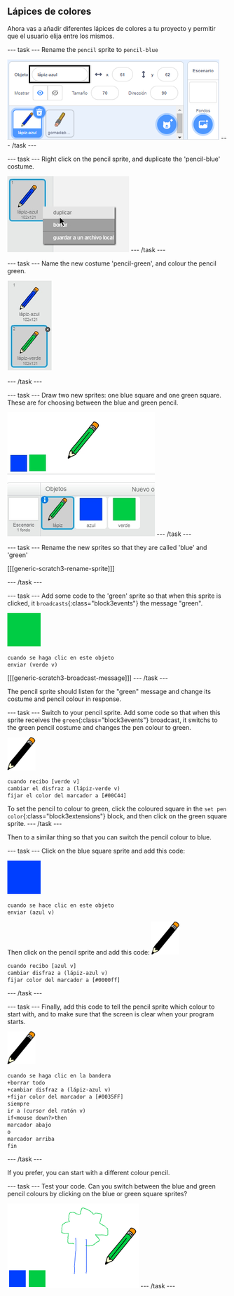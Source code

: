 ## Lápices de colores

Ahora vas a añadir diferentes lápices de colores a tu proyecto y permitir que el usuario elija entre los mismos.

\--- task \--- Rename the `pencil` sprite to `pencil-blue`

![rename-pencil](images/rename-pencil.png) \--- /task \---

\--- task \--- Right click on the pencil sprite, and duplicate the 'pencil-blue' costume.

![screenshot](images/paint-blue-duplicate.png) \--- /task \---

\--- task \--- Name the new costume 'pencil-green', and colour the pencil green.

![screenshot](images/paint-pencil-green.png)

\--- /task \---

\--- task \--- Draw two new sprites: one blue square and one green square. These are for choosing between the blue and green pencil.

![screenshot](images/paint-selectors.png) \--- /task \---

\--- task \--- Rename the new sprites so that they are called 'blue' and 'green'

[[[generic-scratch3-rename-sprite]]]

\--- /task \---

\--- task \--- Add some code to the 'green' sprite so that when this sprite is clicked, it `broadcasts`{:class="block3events"} the message "green".

![green square](images/green_square.png)

```blocks3
cuando se haga clic en este objeto
enviar (verde v)
```

[[[generic-scratch3-broadcast-message]]] \--- /task \---

The pencil sprite should listen for the "green" message and change its costume and pencil colour in response.

\--- task \--- Switch to your pencil sprite. Add some code so that when this sprite receives the `green`{:class="block3events"} broadcast, it switchs to the green pencil costume and changes the pen colour to green.

![pencil](images/pencil.png)

```blocks3
cuando recibo [verde v]
cambiar el disfraz a (lápiz-verde v)
fijar el color del marcador a [#00C44]
```

To set the pencil to colour to green, click the coloured square in the `set pen color`{:class="block3extensions"} block, and then click on the green square sprite. \--- /task \---

Then to a similar thing so that you can switch the pencil colour to blue.

\--- task \--- Click on the blue square sprite and add this code:

![blue_square](images/blue_square.png)

```blocks3
cuando se hace clic en este objeto
enviar (azul v)
```

Then click on the pencil sprite and add this code: ![pencil](images/pencil.png)

```blocks3
cuando recibo [azul v]
cambiar disfraz a (lápiz-azul v)
fijar color del marcador a [#0000ff]
```

\--- /task \---

\--- task \--- Finally, add this code to tell the pencil sprite which colour to start with, and to make sure that the screen is clear when your program starts.

![pencil](images/pencil.png)

```blocks3
cuando se haga clic en la bandera
+borrar todo
+cambiar disfraz a (lápiz-azul v)
+fijar color del marcador a [#0035FF]
siempre
ir a (cursor del ratón v)
if<mouse down?>then
marcador abajo
o 
marcador arriba
fin
```

\--- /task \---

If you prefer, you can start with a different colour pencil.

\--- task \--- Test your code. Can you switch between the blue and green pencil colours by clicking on the blue or green square sprites?

![screenshot](images/paint-pens-test.png) \--- /task \---